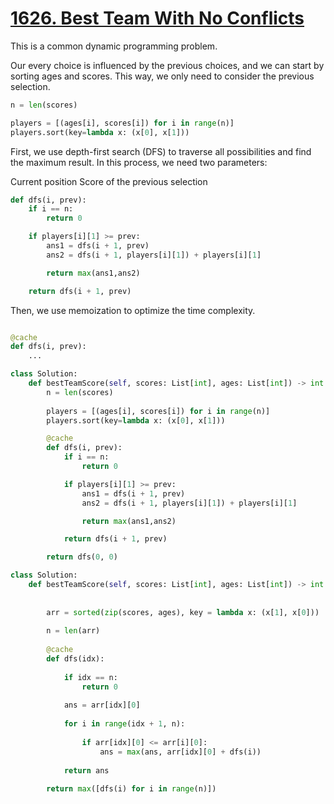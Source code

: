 # [1626. Best Team With No Conflicts](https://leetcode.com/problems/best-team-with-no-conflicts/description/)

This is a common dynamic programming problem.

Our every choice is influenced by the previous choices, and we can start by sorting ages and scores. This way, we only need to consider the previous selection.

```python
n = len(scores)

players = [(ages[i], scores[i]) for i in range(n)]
players.sort(key=lambda x: (x[0], x[1]))
```

First, we use depth-first search (DFS) to traverse all possibilities and find the maximum result. In this process, we need two parameters:

Current position
Score of the previous selection

```python
def dfs(i, prev):
    if i == n:
        return 0

    if players[i][1] >= prev:
        ans1 = dfs(i + 1, prev)
        ans2 = dfs(i + 1, players[i][1]) + players[i][1]

        return max(ans1,ans2)

    return dfs(i + 1, prev)

```

Then, we use memoization to optimize the time complexity.

```python

@cache 
def dfs(i, prev):
    ...
```


```python
class Solution:
    def bestTeamScore(self, scores: List[int], ages: List[int]) -> int:
        n = len(scores)
        
        players = [(ages[i], scores[i]) for i in range(n)]
        players.sort(key=lambda x: (x[0], x[1]))

        @cache
        def dfs(i, prev):
            if i == n:
                return 0

            if players[i][1] >= prev:
                ans1 = dfs(i + 1, prev)
                ans2 = dfs(i + 1, players[i][1]) + players[i][1]

                return max(ans1,ans2)

            return dfs(i + 1, prev)

        return dfs(0, 0)

```


```python
class Solution:
    def bestTeamScore(self, scores: List[int], ages: List[int]) -> int:
        
        
        arr = sorted(zip(scores, ages), key = lambda x: (x[1], x[0]))
        
        n = len(arr)
        
        @cache
        def dfs(idx):
            
            if idx == n:
                return 0
            
            ans = arr[idx][0]
            
            for i in range(idx + 1, n):
                
                if arr[idx][0] <= arr[i][0]:
                    ans = max(ans, arr[idx][0] + dfs(i))
                    
            return ans
        
        return max([dfs(i) for i in range(n)])
```